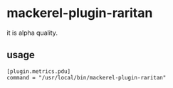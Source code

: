 # mackerel-plugin-raritan

it is alpha quality.

## usage

```
[plugin.metrics.pdu]
command = "/usr/local/bin/mackerel-plugin-raritan"
```

